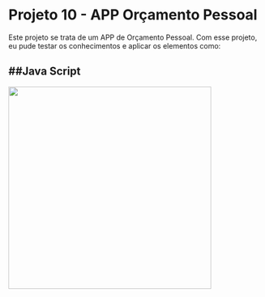 # Projeto 10 - APP Orçamento Pessoal

Este projeto se trata de um APP de Orçamento Pessoal. Com esse projeto, eu pude testar os conhecimentos e aplicar os elementos como:

##Java Script
- 

<img src="paginas/index.png" width="400px">
